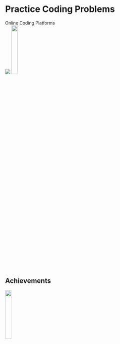 # Practice Coding Problems
Online Coding Platforms <br>
<img src="https://img.icons8.com/color/144/000000/GeeksforGeeks.png"/>
<img src="https://upload.wikimedia.org/wikipedia/commons/6/65/HackerRank_logo.png" height="20%" width="20%">
## Achievements
<a href="https://www.hackerrank.com/soumyadeepdatta3?badge=java&stars=5&level=3&hr_r=1&utm_campaign=social-buttons&utm_medium=linkedin&utm_source=badge_share_profile&social=linkedin"><img src="https://media-exp1.licdn.com/dms/image/sync/C4E27AQE9XFMpCKFPVA/articleshare-shrink_800/0/1647088444647?e=1647190800&v=beta&t=PEcvaIg9GKl5QpRMy5dYMUd3jydGHA_KIOWGFhrexEQ" height="20%" width="20%"></a>
